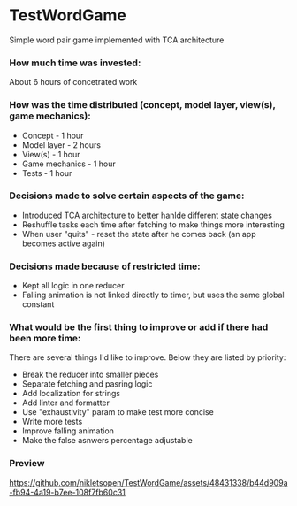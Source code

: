# TestWordGame
Simple word pair game implemented with TCA architecture 

### How much time was invested: 
About 6 hours of concetrated work 

### How was the time distributed (concept, model layer, view(s), game mechanics): 
  - Concept - 1 hour
  - Model layer - 2 hours
  - View(s) - 1 hour
  - Game mechanics - 1 hour
  - Tests - 1 hour
### Decisions made to solve certain aspects of the game: 
  - Introduced TCA architecture to better hanlde different state changes
  - Reshuffle tasks each time after fetching to make things more interesting
  - When user "quits" - reset the state after he comes back (an app becomes active again)
### Decisions made because of restricted time: 
  - Kept all logic in one reducer
  - Falling animation is not linked directly to timer, but uses the same global constant 
### What would be the first thing to improve or add if there had been more time:
There are several things I'd like to improve. Below they are listed by priority: 
  - Break the reducer into smaller pieces
  - Separate fetching and pasring logic 
  - Add localization for strings
  - Add linter and formatter
  - Use "exhaustivity" param to make test more concise
  - Write more tests
  - Improve falling animation
  - Make the false asnwers percentage adjustable

### Preview 

https://github.com/nikletsopen/TestWordGame/assets/48431338/b44d909a-fb94-4a19-b7ee-108f7fb60c31



